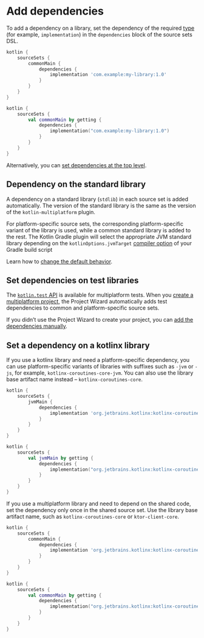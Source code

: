 [//]: # (title: Add dependencies)

# Add dependencies

To add a dependency on a library, set the dependency of the required [type](using-gradle.md#dependency-types) (for example, `implementation`) in the
`dependencies` block of the source sets DSL.




```groovy
kotlin {
    sourceSets {
        commonMain {
            dependencies {
                implementation 'com.example:my-library:1.0'
            }
        }
    }
}
```







```kotlin
kotlin {
    sourceSets {
        val commonMain by getting {
            dependencies {
                implementation("com.example:my-library:1.0")
            }
        }
    }
}
```




Alternatively, you can [set dependencies at the top level](using-gradle.md#set-dependencies-at-the-top-level).

## Dependency on the standard library

A dependency on a standard library (`stdlib`) in each source set is added automatically. The version
of the standard library is the same as the version of the `kotlin-multiplatform` plugin.

For platform-specific source sets, the corresponding platform-specific variant of the library is used, while a common standard
library is added to the rest. The Kotlin Gradle plugin will select the appropriate JVM standard library depending on
the `kotlinOptions.jvmTarget` [compiler option](using-gradle.md#compiler-options) of your Gradle build script

Learn how to [change the default behavior](using-gradle.md#dependency-on-the-standard-library).

## Set dependencies on test libraries

The [`kotlin.test` API](../../api/latest/kotlin.test/index.md) is available for multiplatform tests. When you [create a multiplatform project](mpp-create-lib.md),
the Project Wizard automatically adds test dependencies to common and platform-specific source sets.

If you didn’t use the Project Wizard to create your project, you can [add the dependencies manually](using-gradle.md#set-dependencies-on-test-libraries).

## Set a dependency on a kotlinx library

If you use a kotlinx library and need a platform-specific dependency, you can use platform-specific variants
of libraries with suffixes such as `-jvm` or `-js`, for example, `kotlinx-coroutines-core-jvm`. You can also use the library
base artifact name instead – `kotlinx-coroutines-core`.




```groovy
kotlin {
    sourceSets {
        jvmMain {
            dependencies {
                implementation 'org.jetbrains.kotlinx:kotlinx-coroutines-core-jvm:{{ site.data.releases.latest.coroutines.version }}'
            }
        }
    }
}
```







```kotlin
kotlin {
    sourceSets {
        val jvmMain by getting {
            dependencies {
                implementation("org.jetbrains.kotlinx:kotlinx-coroutines-core-jvm:{{ site.data.releases.latest.coroutines.version }}")
            }
        }
    }
}

```




If you use a multiplatform library and need to depend on the shared code, set the dependency only once in the shared
source set. Use the library base artifact name, such as `kotlinx-coroutines-core` or `ktor-client-core`.




```groovy
kotlin {
    sourceSets {
        commonMain {
            dependencies {
                implementation 'org.jetbrains.kotlinx:kotlinx-coroutines-core:{{ site.data.releases.latest.coroutines.version }}'
            }
        }
    }
}
```







```kotlin
kotlin {
    sourceSets {
        val commonMain by getting {
            dependencies {
                implementation("org.jetbrains.kotlinx:kotlinx-coroutines-core:{{ site.data.releases.latest.coroutines.version }}")
            }
        }
    }
}

```



